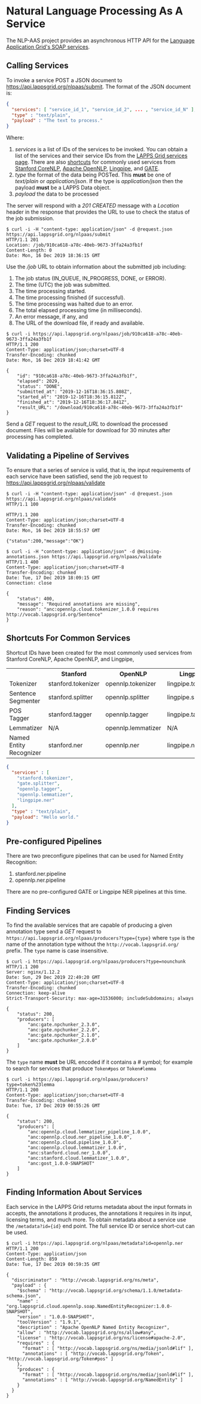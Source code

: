 # Natural Language Processing As A Service

The NLP-AAS project provides an asynchronous HTTP API for the [Language Application Grid's SOAP services](https://api.lappsgrid.org/services).

## Calling Services

To invoke a service POST a JSON document to https://api.lappsgrid.org/nlpaas/submit.  The format of the JSON document is:

```json
{
  "services": [ "service_id_1", "service_id_2", ... , "service_id_N" ],
  "type" : "text/plain",
  "payload" : "The text to process."
}
```

Where:

1. *services* is a list of IDs of the services to be invoked.  You can obtain a list of the services and their service IDs from the [LAPPS Grid services page]((https://api.lappsgrid.org/services)). There are also [shortcuts](#shortcuts-for-common-services) for commonly used services from [Stanford CoreNLP](https://stanfordnlp.github.io/CoreNLP/), [Apache OpenNLP](https://opennlp.apache.org), [Lingpipe](http://alias-i.com/index.html), and [GATE](https://gate.ac.uk).
1. *type* the format of the data being POSTed.  This **must** be one of *text/plain* or *application/json*.  If the type is *application/json* then the payload **must** be a LAPPS Data object. 
1. *payload* the data to be processed

The server will respond with a *201 CREATED* message with a *Location* header in the response that provides the URL to use to check the status of the job submission.

``` 
$ curl -i -H "content-type: application/json" -d @request.json https://api.lappsgrid.org/nlpaas/submit
HTTP/1.1 201 
Location: /job/910ca618-a78c-40eb-9673-3ffa24a3fb1f
Content-Length: 0
Date: Mon, 16 Dec 2019 18:36:15 GMT

```

Use the */job* URL to obtain information about the submitted job including:

1. The job status (IN_QUEUE, IN_PROGRESS, DONE, or ERROR).
1. The time (UTC) the job was submitted.
1. The time processing started.
1. The time processing finished (if successful).
1. The time processing was halted due to an error.
1. The total elapsed processing time (in milliseconds).
1. An error message, if any, and
1. The URL of the download file, if ready and available.

``` 
$ curl -i https://api.lappsgrid.org/nlpaas/job/910ca618-a78c-40eb-9673-3ffa24a3fb1f
HTTP/1.1 200 
Content-Type: application/json;charset=UTF-8
Transfer-Encoding: chunked
Date: Mon, 16 Dec 2019 18:41:42 GMT

{
    "id": "910ca618-a78c-40eb-9673-3ffa24a3fb1f",
    "elapsed": 2029,
    "status": "DONE",
    "submitted_at": "2019-12-16T18:36:15.808Z",
    "started_at": "2019-12-16T18:36:15.812Z",
    "finished_at": "2019-12-16T18:36:17.841Z",
    "result_URL": "/download/910ca618-a78c-40eb-9673-3ffa24a3fb1f"
}
```

Send a *GET* request to the *result_URL* to download the processed document.  Files will be available for download for 30 minutes after processing has completed.

## Validating a Pipeline of Servives

To ensure that a series of service is valid, that is, the input requirements of each service have been satisfied, send the job request to https://api.lappsgrid.org/nlpaas/validate

``` 
$ curl -i -H "content-type: application/json" -d @request.json https://api.lappsgrid.org/nlpaas/validate 
HTTP/1.1 100 

HTTP/1.1 200 
Content-Type: application/json;charset=UTF-8
Transfer-Encoding: chunked
Date: Mon, 16 Dec 2019 18:55:57 GMT

{"status":200,"message":"OK"}

$ curl -i -H "content-type: application/json" -d @missing-annotations.json https://api.lappsgrid.org/nlpaas/validate 
HTTP/1.1 400 
Content-Type: application/json;charset=UTF-8
Transfer-Encoding: chunked
Date: Tue, 17 Dec 2019 18:09:15 GMT
Connection: close

{
    "status": 400,
    "message": "Required annotations are missing",
    "reason": "anc:opennlp.cloud.tokenizer_1.0.0 requires http://vocab.lappsgrid.org/Sentence"
}
```

## Shortcuts For Common Services

Shortcut IDs have been created for the most commonly used services from Stanford CoreNLP, Apache OpenNLP, and Lingpipe,

<table>
    <tr>
    <th>&nbsp;</th>
    <th>Stanford</th>
    <th>OpenNLP</th>
    <th>Lingpipe</th>
    <th>Gate</th>
    </tr>
    <tr>
        <td>Tokenizer</td>
        <td>stanford.tokenizer</td>
        <td>opennlp.tokenizer</td>
        <td>lingpipe.tokenizer</td>
        <td>gate.tokenizer</td>
    </tr>
    <tr>
        <td>Sentence Segmenter</td>
        <td>stanford.splitter</td>
        <td>opennlp.splitter</td>
        <td>lingpipe.splitter</td>
        <td>gate.splitter</td>
    </tr>
    <tr>
        <td>POS Tagger</td>
        <td>stanford.tagger</td>
        <td>opennlp.tagger</td>
        <td>lingpipe.tagger</td>
        <td>gate.tagger
    </tr>
    <tr>
        <td>Lemmatizer</td>
        <td>N/A</td>
        <td>opennlp.lemmatizer</td>
        <td>N/A</td>
        <td>N/A</td>
    </tr>
    <tr>
        <td>Named Entity Recognizer</td>
        <td>stanford.ner</td>
        <td>opennlp.ner</td>
        <td>lingpipe.ner</td>
        <td>gate.ner</td>
    </tr>
</table>

```json
{
  "services" : [ 
    "stanford.tokenizer", 
    "gate.splitter",
    "opennlp.tagger",
    "opennlp.lemmatizer", 
    "lingpipe.ner" 
  ],
  "type" : "text/plain",
  "payload": "Hello world."
}
```

## Pre-configured Pipelines

There are two preconfigure pipelines that can be used for Named Entity Recognition:

1. stanford.ner.pipeline
1. opennlp.ner.pipeline

There are no pre-configured GATE or Lingpipe NER pipelines at this time.

## Finding Services

To find the available services that are capable of producing a given annotation type send a *GET* request to `https://api.lappsgrid.org/nlpaas/producers?type={type}` where `type` is the name of the annotation type without the `http://vocab.lappsgrid.org/` prefix. The `type` name is case insensitive.  

``` 
$ curl -i https://api.lappsgrid.org/nlpaas/producers?type=nounchunk
HTTP/1.1 200 
Server: nginx/1.12.2
Date: Sun, 29 Dec 2019 22:49:20 GMT
Content-Type: application/json;charset=UTF-8
Transfer-Encoding: chunked
Connection: keep-alive
Strict-Transport-Security: max-age=31536000; includeSubdomains; always

{
    "status": 200,
    "producers": [
        "anc:gate.npchunker_2.3.0",
        "anc:gate.npchunker_2.2.0",
        "anc:gate.npchunker_2.1.0",
        "anc:gate.npchunker_2.0.0"
    ]
}
```

The `type` name **must** be URL encoded if it contains a *#* symbol; for example to search for services that produce `Token#pos` or `Token#lemma`

``` 
$ curl -i https://api.lappsgrid.org/nlpaas/producers?type=token%23lemma
HTTP/1.1 200 
Content-Type: application/json;charset=UTF-8
Transfer-Encoding: chunked
Date: Tue, 17 Dec 2019 00:55:26 GMT

{
    "status": 200,
    "producers": [
        "anc:opennlp.cloud.lemmatizer_pipeline_1.0.0",
        "anc:opennlp.cloud.ner_pipeline_1.0.0",
        "anc:opennlp.cloud.pipeline_1.0.0",
        "anc:opennlp.cloud.lemmatizer_1.0.0",
        "anc:stanford.cloud.ner_1.0.0",
        "anc:stanford.cloud.lemmatizer_1.0.0",
        "anc:gost_1.0.0-SNAPSHOT"
    ]
}
```

## Finding Information About Services

Each service in the LAPPS Grid returns metadata about the input formats in accepts, the annotations it produces, the annotations it requires in its input, licensing terms, and much more.  To obtain metadata about a service use the `/metadata?id={id}` end point. The full service ID or service short-cut can be used.

```
$ curl -i https://api.lappsgrid.org/nlpaas/metadata?id=opennlp.ner
HTTP/1.1 200 
Content-Type: application/json
Content-Length: 859
Date: Tue, 17 Dec 2019 00:59:35 GMT

{
  "discriminator" : "http://vocab.lappsgrid.org/ns/meta",
  "payload" : {
    "$schema" : "http://vocab.lappsgrid.org/schema/1.1.0/metadata-schema.json",
    "name" : "org.lappsgrid.cloud.opennlp.soap.NamedEntityRecognizer:1.0.0-SNAPSHOT",
    "version" : "1.0.0-SNAPSHOT",
    "toolVersion" : "1.9.1",
    "description" : "Apache OpenNLP Named Entity Recognizer",
    "allow" : "http://vocab.lappsgrid.org/ns/allow#any",
    "license" : "http://vocab.lappsgrid.org/ns/license#apache-2.0",
    "requires" : {
      "format" : [ "http://vocab.lappsgrid.org/ns/media/jsonld#lif" ],
      "annotations" : [ "http://vocab.lappsgrid.org/Token", "http://vocab.lappsgrid.org/Token#pos" ]
    },
    "produces" : {
      "format" : [ "http://vocab.lappsgrid.org/ns/media/jsonld#lif" ],
      "annotations" : [ "http://vocab.lappsgrid.org/NamedEntity" ]
    }
  }
}
```
